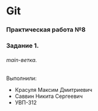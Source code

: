 # Git
### Практическая работа №8
### Задание 1.
###### main-ветка. 

Выполнили:
* Красуля Максим Дмитриевич
* Саввин Никита Сергеевич
* УВП-312
